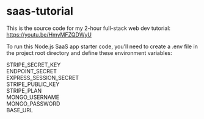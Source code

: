 # saas-tutorial

This is the source code for my 2-hour full-stack web dev tutorial: https://youtu.be/HmyMFZQDWyU

To run this Node.js SaaS app starter code, you'll need to create a .env file in the project root directory and define these environment variables:  

STRIPE_SECRET_KEY  
ENDPOINT_SECRET  
EXPRESS_SESSION_SECRET  
STRIPE_PUBLIC_KEY  
STRIPE_PLAN  
MONGO_USERNAME  
MONGO_PASSWORD  
BASE_URL  

